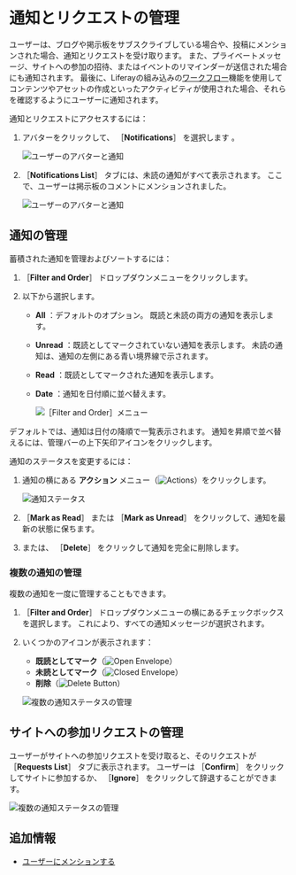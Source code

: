 # 通知とリクエストの管理

ユーザーは、ブログや掲示板をサブスクライブしている場合や、投稿にメンションされた場合、通知とリクエストを受け取ります。 また、プライベートメッセージ、サイトへの参加の招待、またはイベントのリマインダーが送信された場合にも通知されます。 最後に、Liferayの組み込みの[ワークフロー](../../../process-automation/workflow/introduction-to-workflow.md)機能を使用してコンテンツやアセットの作成といったアクティビティが使用された場合、それらを確認するようにユーザーに通知されます。

通知とリクエストにアクセスするには：

1. アバターをクリックして、 ［**Notifications**］ を選択します 。

    ![ユーザーのアバターと通知](./managing-notifications-and-requests/images/01.png)

1. ［**Notifications List**］ タブには、未読の通知がすべて表示されます。 ここで、ユーザーは掲示板のコメントにメンションされました。

    ![ユーザーのアバターと通知](./managing-notifications-and-requests/images/02.png)

<a name="managing-notifications" />

## 通知の管理

蓄積された通知を管理およびソートするには：

1. ［**Filter and Order**］ ドロップダウンメニューをクリックします。
1. 以下から選択します。

    * **All** ：デフォルトのオプション。 既読と未読の両方の通知を表示します。
    * **Unread** ：既読としてマークされていない通知を表示します。 未読の通知は、通知の左側にある青い境界線で示されます。
    * **Read** ：既読としてマークされた通知を表示します。
    * **Date** ：通知を日付順に並べ替えます。

      ![［Filter and Order］メニュー](./managing-notifications-and-requests/images/03.png)

デフォルトでは、通知は日付の降順で一覧表示されます。 通知を昇順で並べ替えるには、管理バーの上下矢印アイコンをクリックします。

通知のステータスを変更するには：

1. 通知の横にある **アクション** メニュー（![Actions](../../../images/icon-actions.png)）をクリックします。

    ![通知ステータス](./managing-notifications-and-requests/images/04.png)

1. ［**Mark as Read**］ または ［**Mark as Unread**］ をクリックして、通知を最新の状態に保ちます。
1. または、 ［**Delete**］ をクリックして通知を完全に削除します。

### 複数の通知の管理

複数の通知を一度に管理することもできます。

1. ［**Filter and Order**］ ドロップダウンメニューの横にあるチェックボックスを選択します。 これにより、すべての通知メッセージが選択されます。
1. いくつかのアイコンが表示されます：
    * **既読としてマーク**（![Open Envelope](./managing-notifications-and-requests/images/icon-envelope-open.png)）
    * **未読としてマーク**（![Closed Envelope](./managing-notifications-and-requests/images/icon-envelope-closed.png)）
    * **削除**（![Delete Button](./managing-notifications-and-requests/images/icon-delete.png)）

    ![複数の通知ステータスの管理](./managing-notifications-and-requests/images/05.png)

<a name="managing-requests-to-join-a-site" />

## サイトへの参加リクエストの管理

ユーザーがサイトへの参加リクエストを受け取ると、そのリクエストが ［**Requests List**］ タブに表示されます。 ユーザーは ［**Confirm**］ をクリックしてサイトに参加するか、 ［**Ignore**］ をクリックして辞退することができます。

![複数の通知ステータスの管理](./managing-notifications-and-requests/images/06.png)

<a name="additional-information" />

## 追加情報

* [ユーザーにメンションする](./mentioning-users.md)
